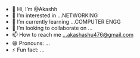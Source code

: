 - 👋 Hi, I’m @Akashh
- 👀 I’m interested in ...NETWORKING
- 🌱 I’m currently learning ...COMPUTER ENGG
- 💞️ I’m looking to collaborate on ...
- 📫 How to reach me ...akashashu476@gmail.com
- 😄 Pronouns: ...
- ⚡ Fun fact: ...

<!---
Akashhhhhhhhhhh4636/Akashhhhhhhhhhh4636 is a ✨ special ✨ repository because its `README.md` (this file) appears on your GitHub profile.
You can click the Preview link to take a look at your changes.
--->
